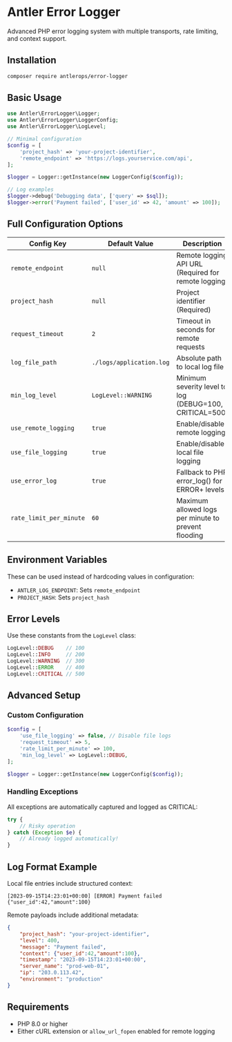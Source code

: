 # Antler Error Logger

Advanced PHP error logging system with multiple transports, rate limiting, and context support.

## Installation

```bash
composer require antlerops/error-logger
```

## Basic Usage

```php
use Antler\ErrorLogger\Logger;
use Antler\ErrorLogger\LoggerConfig;
use Antler\ErrorLogger\LogLevel;

// Minimal configuration
$config = [
    'project_hash' => 'your-project-identifier',
    'remote_endpoint' => 'https://logs.yourservice.com/api',
];

$logger = Logger::getInstance(new LoggerConfig($config));

// Log examples
$logger->debug('Debugging data', ['query' => $sql]);
$logger->error('Payment failed', ['user_id' => 42, 'amount' => 100]);
```

## Full Configuration Options

| Config Key              | Default Value                     | Description                                                                 |
|-------------------------|-----------------------------------|-----------------------------------------------------------------------------|
| `remote_endpoint`       | `null`                           | Remote logging API URL (Required for remote logging)                       |
| `project_hash`          | `null`                           | Project identifier (Required)                                              |
| `request_timeout`       | `2`                              | Timeout in seconds for remote requests                                     |
| `log_file_path`         | `./logs/application.log`         | Absolute path to local log file                                            |
| `min_log_level`         | `LogLevel::WARNING`              | Minimum severity level to log (DEBUG=100, CRITICAL=500)                    |
| `use_remote_logging`    | `true`                           | Enable/disable remote logging                                              |
| `use_file_logging`      | `true`                           | Enable/disable local file logging                                          |
| `use_error_log`         | `true`                           | Fallback to PHP error_log() for ERROR+ levels                              |
| `rate_limit_per_minute` | `60`                             | Maximum allowed logs per minute to prevent flooding                        |

## Environment Variables

These can be used instead of hardcoding values in configuration:

- `ANTLER_LOG_ENDPOINT`: Sets `remote_endpoint`
- `PROJECT_HASH`: Sets `project_hash`

## Error Levels

Use these constants from the `LogLevel` class:

```php
LogLevel::DEBUG    // 100
LogLevel::INFO     // 200
LogLevel::WARNING  // 300
LogLevel::ERROR    // 400
LogLevel::CRITICAL // 500
```

## Advanced Setup

### Custom Configuration

```php
$config = [
    'use_file_logging' => false, // Disable file logs
    'request_timeout' => 5,
    'rate_limit_per_minute' => 100,
    'min_log_level' => LogLevel::DEBUG,
];

$logger = Logger::getInstance(new LoggerConfig($config));
```

### Handling Exceptions

All exceptions are automatically captured and logged as CRITICAL:
```php
try {
    // Risky operation
} catch (Exception $e) {
    // Already logged automatically!
}
```

## Log Format Example

Local file entries include structured context:
```
[2023-09-15T14:23:01+00:00] [ERROR] Payment failed {"user_id":42,"amount":100}
```

Remote payloads include additional metadata:
```json
{
    "project_hash": "your-project-identifier",
    "level": 400,
    "message": "Payment failed",
    "context": {"user_id":42,"amount":100},
    "timestamp": "2023-09-15T14:23:01+00:00",
    "server_name": "prod-web-01",
    "ip": "203.0.113.42",
    "environment": "production"
}
```

## Requirements

- PHP 8.0 or higher
- Either cURL extension or `allow_url_fopen` enabled for remote logging

